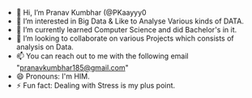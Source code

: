 - 👋 Hi, I’m Pranav Kumbhar (@PKaayyy0
- 👀 I’m interested in Big Data & Like to Analyse Various kinds of DATA.
- 🌱 I’m currently learned Computer Science and did Bachelor's in it. 
- 💞️ I’m looking to collaborate on various Projects which consists of analysis on Data.
- 📫 You can reach out to me with the following email "pranavkumbhar185@gmail.com"
- 😄 Pronouns: I'm HIM.
- ⚡ Fun fact: Dealing with Stress is my plus point.

<!---
PKaayyy/PKaayyy is a ✨ special ✨ repository because its `README.md` (this file) appears on your GitHub profile.
You can click the Preview link to take a look at your changes.
--->

